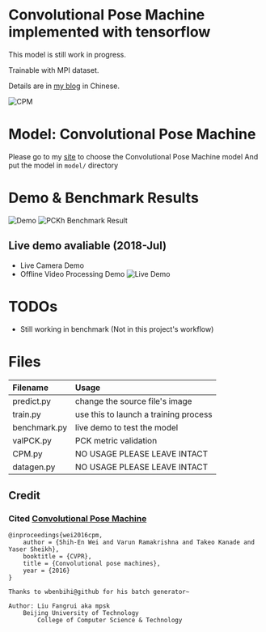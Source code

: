 #   Convolutional Pose Machine implemented with tensorflow

This model is still work in progress.

Trainable with MPI dataset.

Details are in [my blog](https://blog.csdn.net/mpsk07/article/details/79522809) in Chinese.

![CPM](http://img.blog.csdn.net/20180312094729995?watermark/2/text/aHR0cDovL2Jsb2cuY3Nkbi5uZXQvbXBzazA3/font/5a6L5L2T/fontsize/400/fill/I0JBQkFCMA==/dissolve/70)

#   Model: Convolutional Pose Machine
Please go to my [site](http://mpskex.wicp.net/models) to choose the Convolutional Pose Machine model
And put the model in `model/` directory

#   Demo & Benchmark Results
![Demo](https://img-blog.csdn.net/20180402211711524?watermark/2/text/aHR0cHM6Ly9ibG9nLmNzZG4ubmV0L21wc2swNw==/font/5a6L5L2T/fontsize/400/fill/I0JBQkFCMA==/dissolve/70)
![PCKh Benchmark Result](https://img-blog.csdn.net/2018040221121922?watermark/2/text/aHR0cHM6Ly9ibG9nLmNzZG4ubmV0L21wc2swNw==/font/5a6L5L2T/fontsize/400/fill/I0JBQkFCMA==/dissolve/70)
##  Live demo avaliable (2018-Jul)
*   Live Camera Demo 
*   Offline Video Processing Demo
![Live Demo](https://img-blog.csdn.net/20180716112622138?watermark/2/text/aHR0cHM6Ly9ibG9nLmNzZG4ubmV0L21wc2swNw==/font/5a6L5L2T/fontsize/400/fill/I0JBQkFCMA==/dissolve/70)

#   TODOs
*   Still working in benchmark (Not in this project's workflow)


#   Files
Filename|Usage
:-------|:----
predict.py|change the source file's image
train.py|use this to launch a training process
benchmark.py|live demo to test the model
valPCK.py|PCK metric validation 
CPM.py|NO USAGE PLEASE LEAVE INTACT
datagen.py|NO USAGE PLEASE LEAVE INTACT

##  Credit
### Cited [Convolutional Pose Machine](https://arxiv.org/abs/1602.00134)
    @inproceedings{wei2016cpm,
        author = {Shih-En Wei and Varun Ramakrishna and Takeo Kanade and Yaser Sheikh},
        booktitle = {CVPR},
        title = {Convolutional pose machines},
        year = {2016}
    }

    Thanks to wbenbihi@github for his batch generator~

    Author: Liu Fangrui aka mpsk
        Beijing University of Technology
            College of Computer Science & Technology
